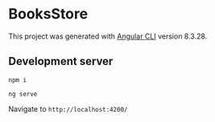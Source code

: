 # BooksStore

This project was generated with [Angular CLI](https://github.com/angular/angular-cli) version 8.3.28.

## Development server

`npm i` 

`ng serve` 
 
Navigate to `http://localhost:4200/`

